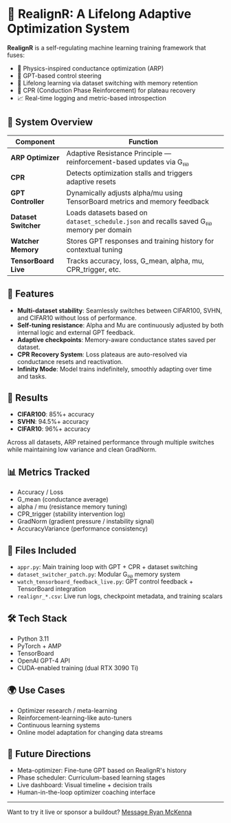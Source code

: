 # 🧠 RealignR: A Lifelong Adaptive Optimization System

**RealignR** is a self-regulating machine learning training framework that fuses:
- 🧬 Physics-inspired conductance optimization (ARP)
- 🤖 GPT-based control steering
- 🔁 Lifelong learning via dataset switching with memory retention
- 🧠 CPR (Conduction Phase Reinforcement) for plateau recovery
- 📈 Real-time logging and metric-based introspection

## 🚀 System Overview

| Component            | Function                                                  |
|---------------------|-----------------------------------------------------------|
| **ARP Optimizer**   | Adaptive Resistance Principle — reinforcement-based updates via G₍ᵢⱼ₎ |
| **CPR**             | Detects optimization stalls and triggers adaptive resets |
| **GPT Controller**  | Dynamically adjusts alpha/mu using TensorBoard metrics and memory feedback |
| **Dataset Switcher**| Loads datasets based on `dataset_schedule.json` and recalls saved G₍ᵢⱼ₎ memory per domain |
| **Watcher Memory**  | Stores GPT responses and training history for contextual tuning |
| **TensorBoard Live**| Tracks accuracy, loss, G_mean, alpha, mu, CPR_trigger, etc. |

## 💾 Features

- **Multi-dataset stability**: Seamlessly switches between CIFAR100, SVHN, and CIFAR10 without loss of performance.
- **Self-tuning resistance**: Alpha and Mu are continuously adjusted by both internal logic and external GPT feedback.
- **Adaptive checkpoints**: Memory-aware conductance states saved per dataset.
- **CPR Recovery System**: Loss plateaus are auto-resolved via conductance resets and reactivation.
- **Infinity Mode**: Model trains indefinitely, smoothly adapting over time and tasks.

## 🧪 Results

- **CIFAR100**: 85%+ accuracy
- **SVHN**: 94.5%+ accuracy
- **CIFAR10**: 96%+ accuracy

Across all datasets, ARP retained performance through multiple switches while maintaining low variance and clean GradNorm.

## 📊 Metrics Tracked

- Accuracy / Loss
- G_mean (conductance average)
- alpha / mu (resistance memory tuning)
- CPR_trigger (stability intervention log)
- GradNorm (gradient pressure / instability signal)
- AccuracyVariance (performance consistency)

## 📂 Files Included

- `appr.py`: Main training loop with GPT + CPR + dataset switching
- `dataset_switcher_patch.py`: Modular G₍ᵢⱼ₎ memory system
- `watch_tensorboard_feedback_live.py`: GPT control feedback + TensorBoard integration
- `realignr_*.csv`: Live run logs, checkpoint metadata, and training scalars

## 🛠 Tech Stack

- Python 3.11
- PyTorch + AMP
- TensorBoard
- OpenAI GPT-4 API
- CUDA-enabled training (dual RTX 3090 Ti)

## 🌍 Use Cases

- Optimizer research / meta-learning
- Reinforcement-learning-like auto-tuners
- Continuous learning systems
- Online model adaptation for changing data streams

## 🔮 Future Directions

- Meta-optimizer: Fine-tune GPT based on RealignR's history
- Phase scheduler: Curriculum-based learning stages
- Live dashboard: Visual timeline + decision trails
- Human-in-the-loop optimizer coaching interface

---

Want to try it live or sponsor a buildout? [Message Ryan McKenna](mailto:you@example.com)



